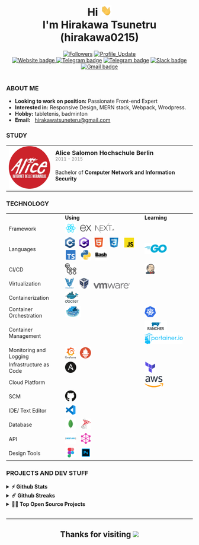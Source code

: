 <h1 align="center">
    Hi <img src="./assets/Hi.gif" width="30px"> <br>
    I'm <b>Hirakawa Tsunetru</b> (hirakawa0215)
</h1>

<div align="center"> 
    <a href="https://github.com/hirakawa0215?tab=followers">
    <img alt="Followers" src="https://img.shields.io/github/followers/hirakawa?color=4C1&logo=github"></a>
    <!-- github -->
    <a href="https://github.com/hirakawa/hirakawa0215" target="_blank"><img alt="Profile_Update" src="https://img.shields.io/github/last-commit/hirakawa/hirakawa?label=Profile%20update&style=fflat-square"></a>
</div>
<div align="center">
<!-- website -->
    <a href="https://https://hirakawas-fantastic-site.webflow.io/"><img alt="Website badge" src="https://img.shields.io/badge/Potfolio-EC8B00?logo=google-chrome&logoColor=white">
    </a>
    <a href="https://discord.gg/AWp6p8GVYb"><img alt="Telegram badge" src="https://img.shields.io/badge/-Discord-5865f2?logo=Discord&logoColor=white"></a>
    <a href="https://telegram.org/superman_195"><img alt="Telegram badge" src="https://img.shields.io/badge/-Telegram-0077B5?logo=Telegram&logoColor=white"></a>
    <a href="https://join.slack.com/t/hirakawaworkspace/shared_invite/zt-277shuqls-1hFN8xwSfXY99gbcbFjMWQ"><img alt="Slack badge" src="https://img.shields.io/badge/-Slack-79327f?logo=Slack&logoColor=white"></a>
    <a href="mailto:hirakawatsuneteru@gmail.com"><img alt="Gmail badge" src="https://img.shields.io/badge/Gmail-E34133?logo=gmail&logoColor=white"></a>
</div>
<br>

### ABOUT ME

- **Looking to work on position:** Passionate Front-end Expert
- **Interested in:** Responsive Design, MERN stack, Webpack, Wrodpress.
- **Hobby:** tabletenis, badminton
- **Email:** &nbsp; <a href="mailto:hirakawatsuneteru@gmail.com" target="_blank">hirakawatsuneteru@gmail.com</a>

### STUDY

<table style="border-collapse: collapse;">
    <tr>
        <td align="center">
            <img src="./assets/logo.png" alt="hcmus logo" width="120px">
        </td>
        <td>
            <h3 style="margin: 0;">Alice Salomon Hochschule Berlin
</h3> 
            <sup style="color: gray;">2011 - 2015</sup>
            <p>Bachelor of <b>Computer Network and Information Security</b></p>
        </td>
    </tr>
</table>

### TECHNOLOGY

<table>
    <tr>
        <td></td>
        <td><b>Using</b></td>
        <td><b>Learning</b></td>
    </tr>
    <tr>
        <td>Framework</td>
        <td>
            <img src="./assets/technology/reactjs.svg" height="30px" alt="reactjs" title="React JS"/>
            &nbsp;
            <img src="./assets/technology/expressjs.svg" height="30px" alt="expressjs" title="Express JS"/>
            &nbsp;
            <img src="./assets/technology/nextjs.svg" height="30px" alt="nextjs" title="Next JS"/>
        </td>
        <td></td>
    </tr>
    <tr>
        <td>Languages</td>
        <td>
            <img src="./assets/technology/c_plus_plus.svg" height="30px" alt="C/C++" title="C/C++"/>
            &nbsp;
            <img src="./assets/technology/c_sharp.svg" height="30px" alt="C#" title="C#"/>
            &nbsp;
            <img src="./assets/technology/html.svg" height="30px" alt="html" title="HTML"/>
            &nbsp;
            <img src="./assets/technology/css.svg" height="30px" alt="css" title="CSS"/>
            &nbsp;
            <img src="./assets/technology/javascript.svg" height="30px" alt="javascript" title="Javascript"/>
            &nbsp;
            <img src="./assets/technology/typescript.svg" height="30px" alt="typescript" title="Typescript"/>
            &nbsp;
            <img src="./assets/technology/python.svg" height="30px" alt="python" title="Python"/>
             &nbsp;
            <img src="./assets/technology/bash_script.svg" height="30px" alt="Shell-script" title="Shell-script"/>
        </td>
        <td>
            <img src="./assets/technology/golang.svg" height="30px" alt="Go" title="Go"/>
        </td>
    </tr>
    <tr>
        <td>CI/CD</td>
        <td>
            <img src="./assets/technology/github_actions.svg" height="30px" alt="github_actions" title="Github Actions"/>
        </td>
        <td>
            <img src="./assets/technology/jenkins.svg" height="30px" alt="Jenkins" title="Jenkins"/>            
        </td>
    </tr>
     <tr>
        <td>Virtualization</td>
        <td>
            <img src="./assets/technology/vagrant.svg" height="30px" alt="vagrant" title="Vagrant"/>
            &nbsp;
            <img src="./assets/technology/virtualbox.svg" height="30px" alt="virtualbox" title="Virtualbox"/>
            &nbsp;
            <img src="./assets/technology/vmware.svg" height="15px" alt="vmware" title="VMware"/>
        </td>
        <td></td>
    </tr>
    <tr>
        <td>Containerization</td>
        <td>
            <img src="./assets/technology/docker.svg" height="30px" alt="docker" title="Docker"/>
        </td>
        <td></td>
    </tr>
    <tr>
        <td>Container Orchestration</td>
        <td>
            <img src="./assets/technology/docker_swarm.png" height="30px" alt="docker swarm" title="Docker swarm"/>
        </td>
        <td>
            <img src="./assets/technology/kubernetes.svg" height="30px" alt="kubernetes" title="Kubernetes"/>
        </td>
    </tr>
    <tr>
        <td>Container Management</td>
        <td>
        </td>
        <td>
            <img src="./assets/technology/rancher.svg" height="30px" alt="rancher" title="Rancher"/>  
            <img src="./assets/technology/portainer.svg" height="30px" alt="portainer" title="Portainer"/>  
        </td>
    </tr>
     <tr>
        <td>Monitoring and Logging</td>
        <td>
          <img src="./assets/technology/grafana.svg" height="30px" alt="grafana" title="Grafana"/>
            &nbsp;
            <img src="./assets/technology/prometheus.svg" height="30px" alt="prometheus" title="Prometheus"/>
        </td>
        <td></td>
    </tr>
     <tr>
        <td>Infrastructure as Code</td>
        <td>
          <img src="./assets/technology/ansible.svg" height="30px" alt="ansible" title="Ansible"/>
        </td>
        <td>
            <img src="./assets/technology/terraform.svg" height="30px" alt="terraform" title="Terraform"/>
        </td>
    </tr>
         <tr>
        <td>Cloud Platform</td>
        <td>
        </td>
        <td>
            <img src="./assets/technology/aws.svg" height="30px" alt="aws" title="Amazon Web Service"/>
        </td>
    </tr>
    <tr>
        <td>SCM</td>
        <td>
            <img src="./assets/technology/github.svg" height="30px" alt="github" title="Github"/>
            &nbsp;
        </td>
        <td></td>
    </tr>
    <tr>
        <td>IDE/ Text Editor</td>
        <td>
            <img src="./assets/technology/vscode.svg" height="30px" alt="vscode" title="VSCode"/>
            &nbsp;
        </td>
        <td></td>
    </tr>
    <tr>
        <td>Database</td>
        <td>
            <img src="./assets/technology/mongo.svg" height="30px" alt="mongodb" title="MongoDB"/>
            &nbsp;
            <img src="./assets/technology/sql_server.png" height="30px" alt="msSQLserver" title="SQL Server"/>
        </td>
        <td></td>
    </tr>
     <tr>
        <td>API</td>
        <td>
            <img src="./assets/technology/rest_api.png" height="30px" alt="restapi" title="Rest API"/> 
            &nbsp;
            <img src="./assets/technology/graphql.png" height="30px" alt="graphql" title="GraphQL"/>
        </td>
        <td></td>
    </tr>
    <tr>
        <td>Design Tools</td>
        <td>
            <img src="./assets/technology/figma.svg" height="30px" alt="figma" title="Figma"/>
            &nbsp;
            <img src="./assets/technology/photoshop.svg" height="30px" alt="photoshop" title="Photoshop"/>
        </td>
        <td></td>
    </tr>
</table>

### PROJECTS AND DEV STUFF

<details>	
    <summary><b>⚡ Github Stats</b></summary>
    <br />
    <p align="center">
        <a href="https://github.com/hirakawa0215">
            <img width="54%" height="180em" src="https://github-readme-stats-eight-theta.vercel.app/api?username=hirakawa0215&show_icons=true&hide_border=true&include_all_commits=true&count_private=true" />
            <img width="45%" height="180em" src="https://github-readme-stats-eight-theta.vercel.app/api/top-langs/?username=hirakawa0215&exclude_repo=KNN-Image-Classification&show_icons=true&hide_border=true&layout=compact"/>
        </a>
    </p>

</details>

<details>	
  <summary><b>☄️ Github Streaks</b></summary>
  
  <br />
  <img height="180em" src="https://github-readme-streak-stats.herokuapp.com/?user=hirakawa0215&hide_border=true" />
</details>

<details>
  <summary><b>🧑‍🚀 Top Open Source Projects</b></summary>
  <br />
<!-- These templates will have you quickly bootstrapping your next project. -->

> **Note:** These projects are not quite actively maintained, but I will try to keep them up to date with new features as much as possible 🌱.
> <br />

  <table>
    <thead align="center">
      <tr border: none;>
        <td><b>💻 Projects</b></td>
        <td><b>🌟 Stars</b></td>
        <td><b>🍴 Forks</b></td>
        <td><b>🐛 Issues</b></td>
        <td><b>🔔 Pull Requests</b></td>
        <td><b>👨‍💻 Language</b></td>
      </tr>
    </thead>
    <tbody>
      <tr>
	      <td><a href="https://github.com/hirakawa0215/FrontendPotfolio"><b>FrontendPotfolio</b></a></td>
        <td><img alt="Stars" src="https://img.shields.io/github/stars/hirakawa0215/FrontendPotfolio?&labelColor=343b41"/></td>
        <td><img alt="Forks" src="https://img.shields.io/github/forks/hirakawa0215/FrontendPotfolio?&labelColor=343b41"/></td>
        <td><img alt="Issues" src="https://img.shields.io/github/issues/hirakawa0215/FrontendPotfolio?"/></td>
        <td><img alt="Pull Requests" src="https://img.shields.io/github/issues-pr/hirakawa0215/FrontendPotfolio?"/></td>
        <td><img alt="Language" src="https://img.shields.io/github/languages/top/hirakawa0215/FrontendPotfolio?"/></td>
      </tr>
      <tr>
	      <td><a href="https://github.com/hirakawa0215/digital_dental_radiology_site"><b>Digital Dental Radiology site</b></a></td>
        <td><img alt="Stars" src="https://img.shields.io/github/stars/hirakawa0215/digital_dental_radiology_site?&labelColor=343b41"/></td>
        <td><img alt="Forks" src="https://img.shields.io/github/forks/hirakawa0215/digital_dental_radiology_site?&labelColor=343b41"/></td>
        <td><img alt="Issues" src="https://img.shields.io/github/issues/hirakawa0215/digital_dental_radiology_site?"/></td>
        <td><img alt="Pull Requests" src="https://img.shields.io/github/issues-pr/hirakawa0215/digital_dental_radiology_site?"/></td>
        <td><img alt="Language" src="https://img.shields.io/github/languages/top/hirakawa0215/digital_dental_radiology_site?"/></td>
      </tr>
      <tr>
	      <td><a href="https://github.com/hirakawa0215/e-commerce"><b>E-commerce</b></a></td>
        <td><img alt="Stars" src="https://img.shields.io/github/stars/hirakawa0215/e-commerce?&labelColor=343b41"/></td>
        <td><img alt="Forks" src="https://img.shields.io/github/forks/hirakawa0215/e-commerce?&labelColor=343b41"/></td>
        <td><img alt="Issues" src="https://img.shields.io/github/issues/hirakawa0215/e-commerce?"/></td>
        <td><img alt="Pull Requests" src="https://img.shields.io/github/issues-pr/hirakawa0215/e-commerce?"/></td>
        <td><img alt="Language" src="https://img.shields.io/github/languages/top/hirakawa0215/e-commerce?"/></td>
      </tr>
      <tr>
	    <td><a href="https://github.com/hirakawa0215/Standard-MERN-Project"><b>Standard-MERN-Project</b></a></td>
        <td><img alt="Stars" src="https://img.shields.io/github/stars/hirakawa0215/Standard-MERN-Project?&labelColor=343b41"/></td>
        <td><img alt="Forks" src="https://img.shields.io/github/forks/hirakawa0215/Standard-MERN-Project?&labelColor=343b41"/></td>
        <td><img alt="Issues" src="https://img.shields.io/github/issues/hirakawa0215/Standard-MERN-Project?"/></td>
        <td><img alt="Pull Requests" src="https://img.shields.io/github/issues-pr/hirakawa0215/Standard-MERN-Project?"/></td>
        <td><img alt="Language" src="https://img.shields.io/github/languages/top/hirakawa0215/Standard-MERN-Project?"/></td>
      </tr>
      <tr>
	    <td><a href="https://github.com/hirakawa0215/Bookstore"><b>Bookstore</b></a></td>
        <td><img alt="Stars" src="https://img.shields.io/github/stars/hirakawa0215/Bookstore?&labelColor=343b41"/></td>
        <td><img alt="Forks" src="https://img.shields.io/github/forks/hirakawa0215/Bookstore?&labelColor=343b41"/></td>
        <td><img alt="Issues" src="https://img.shields.io/github/issues/hirakawa0215/Bookstore?"/></td>
        <td><img alt="Pull Requests" src="https://img.shields.io/github/issues-pr/hirakawa0215/Bookstore?"/></td>
        <td><img alt="Language" src="https://img.shields.io/github/languages/top/hirakawa0215/Bookstore?"/></td>
      </tr>
    </tbody>
  </table>
  <br />
</details>

<br>

---

<div align="center">
    <h2>Thanks for visiting <img height="40" src="https://emoji.gg/assets/emoji/7333-parrotdance.gif"></h2>
</div>

